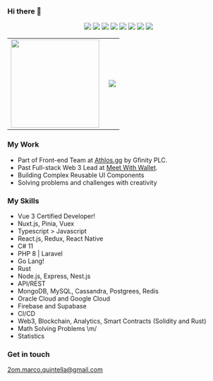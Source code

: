 ### Hi there 👋

<!--   my-icons -->
<p align="center">
    <a href="https://vuejs.org/"><img src="https://img.shields.io/badge/Vue-v3.5-42b883"></a>
    <a href="https://v2.vuejs.org/"><img src="https://img.shields.io/badge/Vue-v2.7-42b883"></a>
    <a href="https://unity.com/pt/products/unity-engine"><img src="https://img.shields.io/badge/Unity-6-000000"></a>
    <a href="https://learn.microsoft.com/pt-br/dotnet/csharp/whats-new/csharp-11"><img src="https://img.shields.io/badge/C%23-v11-75b6e7"></a>
    <a href="https://www.typescriptlang.org/"><img src="https://img.shields.io/badge/TS-v5.2-3178c6"></a>
    <a href="https://nestjs.com/"><img src="https://img.shields.io/badge/Nest.js-v10.2-ed2945"></a>
    <a href="https://nodejs.org/"><img src="https://img.shields.io/badge/Node.js-v20-026e00"></a>
    <a href="https://www.php.net/"><img src="https://img.shields.io/badge/PHP-v8-0042b5"></a>
</p>

<center>
  <table>
    <tr>
      <td><img align="left" height="200px" src="https://github-readme-stats.vercel.app/api/top-langs/?username=marco-quintella&layout=compact&theme=radical" /></td>
      <td><img align='right' eight="200px" src="https://github-readme-stats.vercel.app/api?username=marco-quintella&show_icons=true&theme=radical"></td>
    </tr>
  </table>
</center>

### My Work
- Part of Front-end Team at [Athlos.gg](https://athlos.gg/) by Gfinity PLC.
- Past Full-stack Web 3 Lead at [Meet With Wallet](https://meetwithwallet.xyz/).
- Building Complex Reusable UI Components 
- Solving problems and challenges with creativity

### My Skills
- Vue 3 Certified Developer!
- Nuxt.js, Pinia, Vuex
- Typescript > Javascript
- React.js, Redux, React Native
- C# 11
- PHP 8 | Laravel
- Go Lang!
- Rust
- Node.js, Express, Nest.js
- API/REST
- MongoDB, MySQL, Cassandra, Postgrees, Redis
- Oracle Cloud and Google Cloud
- Firebase and Supabase
- CI/CD
- Web3, Blockchain, Analytics, Smart Contracts (Solidity and Rust)
- Math Solving Problems \m/
- Statistics

### Get in touch
2om.marco.quintella@gmail.com

<!--
**marco-quintella/marco-quintella** is a ✨ _special_ ✨ repository because its `README.md` (this file) appears on your GitHub profile.

Here are some ideas to get you started:

- 🔭 I’m currently working on ...
- 🌱 I’m currently learning ...
- 👯 I’m looking to collaborate on ...
- 🤔 I’m looking for help with ...
- 💬 Ask me about ...
- 📫 How to reach me: ...
- 😄 Pronouns: ...
- ⚡ Fun fact: ...
-->
